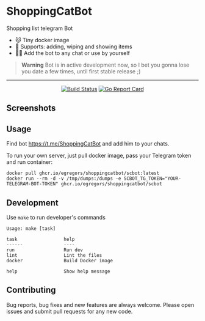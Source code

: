 # ShoppingCatBot

Shopping list telegram Bot

- 🐱 Tiny docker image
- 📝 Supports: adding, wiping and showing items
- 🧘‍♀️ Add the bot to any chat or use by yourself

> **Warning**
> Bot is in active development now, so I bet you gonna lose you date a few times, until first stable release ;)

---

<div align="center">

[![Build Status](https://github.com/egregors/ShoppingCatBot/actions/workflows/go.yml/badge.svg)](https://github.com/egregors/ShoppingCatBot/actions)
[![Go Report Card](https://goreportcard.com/badge/github.com/egregors/ShoppingCatBot)](https://goreportcard.com/report/github.com/egregors/ShoppingCatBot)

</div>

## Screenshots

[//]: # (TODO: add screenshots from an iPhone)

## Usage

Find bot https://t.me/ShoppingCatBot and add him to your chats.

To run your own server, just pull docker image, pass your Telegram token and run container:

```shell
docker pull ghcr.io/egregors/shoppingcatbot/scbot:latest
docker run --rm -d -v /tmp/dumps:/dumps -e SCBOT_TG_TOKEN="YOUR-TELEGRAM-BOT-TOKEN" ghcr.io/egregors/shoppingcatbot/scbot
```

## Development

Use `make` to run developer's commands

```shell
Usage: make [task]

task                 help
------               ----
run                  Run dev
lint                 Lint the files
docker               Build Docker image
                     
help                 Show help message

```

## Contributing

Bug reports, bug fixes and new features are always welcome.
Please open issues and submit pull requests for any new code.
